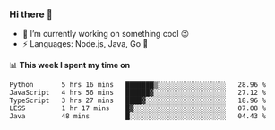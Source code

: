 ### Hi there 👋

<!--
**nodejh/nodejh** is a ✨ _special_ ✨ repository because its `README.md` (this file) appears on your GitHub profile.

Here are some ideas to get you started:

- 🔭 I’m currently working on ...
- 🌱 I’m currently learning ...
- 👯 I’m looking to collaborate on ...
- 🤔 I’m looking for help with ...
- 💬 Ask me about ...
- 📫 How to reach me: ...
- 😄 Pronouns: ...
- ⚡ Fun fact: ...
-->

- 🔭 I’m currently working on something cool :wink:
- ⚡ Languages: Node.js, Java, Go :thought_balloon:

📊 **This week I spent my time on**

<!--START_SECTION:waka-->
```text
Python       5 hrs 16 mins   ███████▒░░░░░░░░░░░░░░░░░   28.96 % 
JavaScript   4 hrs 56 mins   ██████▓░░░░░░░░░░░░░░░░░░   27.12 % 
TypeScript   3 hrs 27 mins   ████▓░░░░░░░░░░░░░░░░░░░░   18.96 % 
LESS         1 hr 17 mins    █▓░░░░░░░░░░░░░░░░░░░░░░░   07.08 % 
Java         48 mins         █░░░░░░░░░░░░░░░░░░░░░░░░   04.43 % 
```
<!--END_SECTION:waka-->


<!--
:traffic_light: **Visitors**

![visitors](https://visitor-badge.glitch.me/badge?page_id=nodejh.nodejh)
-->
